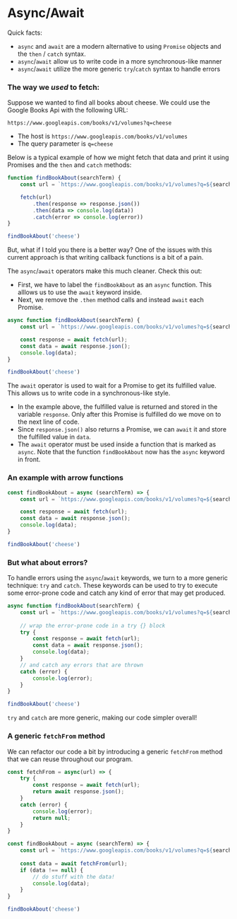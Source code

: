 # Async/Await

Quick facts:
* `async` and `await` are a modern alternative to using `Promise` objects and the `then` / `catch` syntax.
* `async`/`await` allow us to write code in a more synchronous-like manner
* `async`/`await` utilize the more generic `try`/`catch` syntax to handle errors

### The way we _used_ to fetch:

Suppose we wanted to find all books about cheese. We could use the Google Books Api with the following URL:

```
https://www.googleapis.com/books/v1/volumes?q=cheese
```
* The host is `https://www.googleapis.com/books/v1/volumes`
* The query parameter is `q=cheese`

Below is a typical example of how we might fetch that data and print it using Promises and the `then` and `catch` methods:

```js
function findBookAbout(searchTerm) {
    const url = `https://www.googleapis.com/books/v1/volumes?q=${searchTerm}`;

    fetch(url)
        .then(response => response.json())
        .then(data => console.log(data))
        .catch(error => console.log(error))
}

findBookAbout('cheese')
```

But, what if I told you there is a better way? One of the issues with this current approach is that writing callback functions is a bit of a pain. 

The `async`/`await` operators make this much cleaner. Check this out:
* First, we have to label the `findBookAbout` as an `async` function. This alllows us to use the `await` keyword inside.
* Next, we remove the `.then` method calls and instead `await` each Promise.

```js
async function findBookAbout(searchTerm) {
    const url = `https://www.googleapis.com/books/v1/volumes?q=${searchTerm}`;

    const response = await fetch(url); 
    const data = await response.json();
    console.log(data);
}

findBookAbout('cheese')
```

The `await` operator is used to wait for a Promise to get its fulfilled value. This allows us to write code in a synchronous-like style.
* In the example above, the fulfilled value is returned and stored in the variable `response`. Only after this Promise is fulfilled do we move on to the next line of code.
* Since `response.json()` also returns a Promise, we can `await` it and store the fulfilled value in `data`.
* The `await` operator must be used inside a function that is marked as `async`. Note that the function `findBookAbout` now has the `async` keyword in front.

### An example with arrow functions


```js
const findBookAbout = async (searchTerm) => {
    const url = `https://www.googleapis.com/books/v1/volumes?q=${searchTerm}`;

    const response = await fetch(url); 
    const data = await response.json();
    console.log(data);
}

findBookAbout('cheese')
```

### But what about errors?

To handle errors using the `async`/`await` keywords, we turn to a more generic technique: `try` and `catch`. These keywords can be used to try to execute some error-prone code and catch any kind of error that may get produced. 

```js
async function findBookAbout(searchTerm) {
    const url = `https://www.googleapis.com/books/v1/volumes?q=${searchTerm}`;
    
    // wrap the error-prone code in a try {} block
    try {
        const response = await fetch(url); 
        const data = await response.json();
        console.log(data);
    }
    // and catch any errors that are thrown
    catch (error) {
        console.log(error);
    }
}

findBookAbout('cheese')
```

`try` and `catch` are more generic, making our code simpler overall!

### A generic `fetchFrom` method

We can refactor our code a bit by introducing a generic `fetchFrom` method that we can reuse throughout our program.

```js
const fetchFrom = async(url) => {
    try {
        const response = await fetch(url);
        return await response.json();
    }
    catch (error) {
        console.log(error);
        return null;
    }
}

const findBookAbout = async (searchTerm) => {
    const url = `https://www.googleapis.com/books/v1/volumes?q=${searchTerm}`;
    
    const data = await fetchFrom(url); 
    if (data !== null) {
        // do stuff with the data!
        console.log(data);
    }
}

findBookAbout('cheese')
```